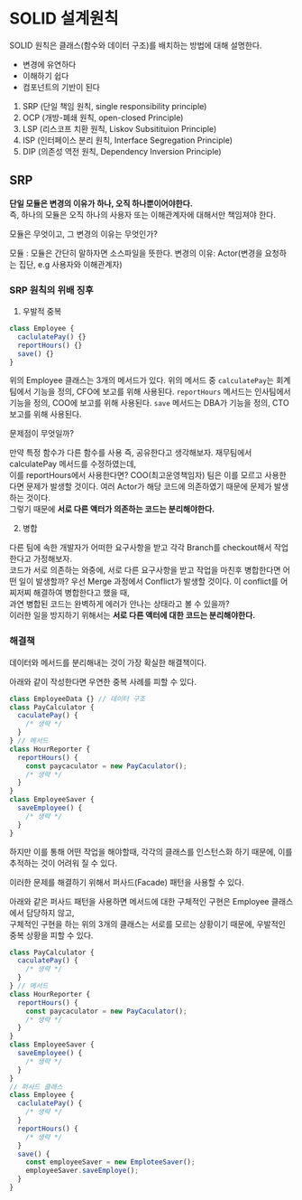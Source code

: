 # SOLID 설계원칙

SOLID 원칙은 클래스(함수와 데이터 구조)를 배치하는 방법에 대해 설명한다.

- 변경에 유연하다
- 이해하기 쉽다
- 컴포넌트의 기반이 된다

1. SRP (단일 책임 원칙, single responsibility principle)
2. OCP (개방-폐쇄 원칙, open-closed Principle)
3. LSP (리스코프 치환 원칙, Liskov Subsitituion Principle)
4. ISP (인터페이스 분리 원칙, Interface Segregation Principle)
5. DIP (의존성 역전 원칙, Dependency Inversion Principle)

## SRP

**단일 모듈은 변경의 이유가 하나, 오직 하나뿐이어야한다.**  
즉, 하나의 모듈은 오직 하나의 사용자 또는 이해관계자에 대해서만 책임져야 한다.

모듈은 무엇이고, 그 변경의 이유는 무엇인가?

모듈 : 모듈은 간단히 말하자면 소스파일을 뜻한다.
변경의 이유: Actor(변경을 요청하는 집단, e.g 사용자와 이해관계자)

### SRP 원칙의 위배 징후

1. 우발적 중복

```js
class Employee {
  caclulatePay() {}
  reportHours() {}
  save() {}
}
```

위의 Employee 클래스는 3개의 메서드가 있다.
위의 메서드 중 `calculatePay`는 회계팀에서 기능을 정의, CFO에 보고를 위해 사용된다.
`reportHours` 메서드는 인사팀에서 기능을 정의, COO에 보고를 위해 사용된다.
`save` 메서드는 DBA가 기능을 정의, CTO 보고를 위해 사용된다.

문제점이 무엇일까?

만약 특정 함수가 다른 함수를 사용 즉, 공유한다고 생각해보자. 재무팀에서 calculatePay 메서드를 수정하였는데,  
이를 reportHours에서 사용한다면? COO(최고운영책임자) 팀은 이를 모르고 사용한다면 문제가 발생할 것이다.
여러 Actor가 해당 코드에 의존하였기 때문에 문제가 발생하는 것이다.  
그렇기 때문에 **서로 다른 액터가 의존하는 코드는 분리해야한다.**

2. 병합

다른 팀에 속한 개발자가 어떠한 요구사항을 받고 각각 Branch를 checkout해서 작업한다고 가정해보자.  
코드가 서로 의존하는 와중에, 서로 다른 요구사항을 받고 작업을 마친후 병합한다면 어떤 일이 발생할까?
우선 Merge 과정에서 Conflict가 발생할 것이다. 이 conflict를 어찌저찌 해결하여 병합한다고 했을 때,  
과연 병합된 코드는 완벽하게 에러가 안나는 상태라고 볼 수 있을까?  
이러한 일을 방지하기 위해서는 **서로 다른 액터에 대한 코드는 분리해야한다.**

### 해결책

데이터와 메서드를 분리해내는 것이 가장 확실한 해결책이다.

아래와 같이 작성한다면 우연한 중복 사례를 피할 수 있다.

```js
class EmployeeData {} // 데이터 구조
class PayCalculator {
  caculatePay() {
    /* 생략 */
  }
} // 메서드
class HourReporter {
  reportHours() {
    const paycaculator = new PayCaculator();
    /* 생략 */
  }
}
class EmployeeSaver {
  saveEmployee() {
    /* 생략 */
  }
}
```

하지만 이를 통해 어떤 작업을 해야할때, 각각의 클래스를 인스턴스화 하기 때문에, 이를 추적하는 것이 어려워 질 수 있다.

이러한 문제를 해결하기 위해서 퍼사드(Facade) 패턴을 사용할 수 있다.

아래와 같은 퍼사드 패턴을 사용하면 메서드에 대한 구체적인 구현은 Employee 클래스에서 담당하지 않고,  
구체적인 구현을 하는 위의 3개의 클래스는 서로를 모르는 상황이기 때문에, 우발적인 중복 상황을 피할 수 있다.

```js
class PayCalculator {
  caculatePay() {
    /* 생략 */
  }
} // 메서드
class HourReporter {
  reportHours() {
    const paycaculator = new PayCaculator();
    /* 생략 */
  }
}
class EmployeeSaver {
  saveEmployee() {
    /* 생략 */
  }
}
// 퍼사드 클래스
class Employee {
  caclulatePay() {
    /* 생략 */
  }
  reportHours() {
    /* 생략 */
  }
  save() {
    const employeeSaver = new EmploteeSaver();
    employeeSaver.saveEmploye();
  }
}
```
